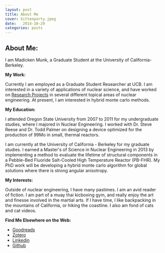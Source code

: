 ```yaml
---
layout: post
title: About Me
cover: kittenparty.jpeg
date:   2014-10-29
categories: posts
---
```


## About Me: 
 
I am Madicken Munk, a Graduate Student at the University of California-Berkeley. 

**My Work:**

Currently I am employed as a Graduate Student Researcher at UCB. I am interested in a variety of applications of nuclear science, and have worked on [Research Projects](/posts/2014/10/18/projects.html) in several different topical areas of nuclear engineering. At present, I am interested in hybrid monte carlo methods. 

**My Education:** 

I attended Oregon State University from 2007 to 2011 for my undergraduate studies, where I majored in Nuclear Engineering. I worked with Dr. Steve Reese and Dr. Todd Palmer on designing a device optimized for the production of 99Mo in small, thermal reactors. 

I am currently at the University of California - Berkeley for my graduate studies. I earned a Master's of Science in Nuclear Engineering in 2013 by implementing a method to evaluate the lifetime of structural components in a Pebble-Bed Fluoride Salt-Cooled High Temperature Reactor (PB-FHR). My PhD work will be developing a hybrid monte carlo algorithm for global solutions where there is strong angular anisotropy. 

**My Interests:**
 
Outside of nuclear engineering, I have many pastimes. I am an avid reader of fiction. I am part of a muay thai kicboxing gym, and really enjoy the art and finesse involved in the martial arts. If I have time, I like backpacking in the mountains of California, or hiking the coastline. I also am fond of cats and cat videos. 

**Find Me Elsewhere on the Web:**

 * [Goodreads](http://www.goodreads.com/user/show/1247452-madicken)
 * [Zotero](http://www.zotero.org/munkm)
 * [Linkedin](http://www.linkedin.com/pub/madicken-munk/b/a84/36a)
 * [Github](http://www.github.com/munkm)



